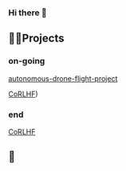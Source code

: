 ### Hi there 👋
<h2>🏄‍♀️Projects</h2>
<h3>on-going</h3>

[autonomous-drone-flight-project](https://github.com/eunjuyummy/autonomous-drone-flight-project)

[CoRLHF](https://github.com/eunjuyummy/AI_Project_CoRLHF))

<h3>end</h3>

[CoRLHF](https://github.com/eunjuyummy/Arts_Pulse)


<h2>📘</h2>


<!--
**eunjuyummy/eunjuyummy** is a ✨ _special_ ✨ repository because its `README.md` (this file) appears on your GitHub profile.

Here are some ideas to get you started:

- 🔭 I’m currently working on ...
- 🌱 I’m currently learning ...
- 👯 I’m looking to collaborate on ...
- 🤔 I’m looking for help with ...
- 💬 Ask me about ...
- 📫 How to reach me: ...
- 😄 Pronouns: ...
- ⚡ Fun fact: ...
-->
